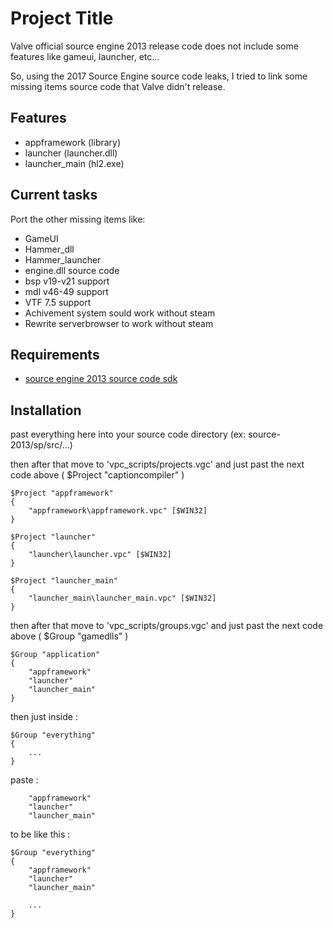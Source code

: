 
# Project Title

Valve official source engine 2013 release code does not include some features like gameui, launcher, etc...

So, using the 2017 Source Engine source code leaks, I tried to link some missing items source code that Valve didn't release.

## Features
- appframework (library)
- launcher (launcher.dll)
- launcher_main (hl2.exe)
## Current tasks
Port the other missing items like:
- GameUI
- Hammer_dll
- Hammer_launcher
- engine.dll source code
- bsp v19-v21 support
- mdl v46-49 support
- VTF 7.5 support
- Achivement system sould work without steam
- Rewrite serverbrowser to work without steam
## Requirements
- [source engine 2013 source code sdk](https://github.com/ValveSoftware/source-sdk-2013)
## Installation

past everything here into your source code directory (ex: source-2013/sp/src/...)

then after that move to 'vpc_scripts/projects.vgc' and just past the next code above ( $Project "captioncompiler" )

```
$Project "appframework"
{
	"appframework\appframework.vpc" [$WIN32]
}

$Project "launcher"
{
	"launcher\launcher.vpc" [$WIN32]
}

$Project "launcher_main"
{
	"launcher_main\launcher_main.vpc" [$WIN32]
}
```

then after that move to 'vpc_scripts/groups.vgc' and just past the next code above ( $Group "gamedlls" )

```
$Group "application"
{
	"appframework"
	"launcher"
	"launcher_main"
}
```

then just inside :

```
$Group "everything"
{
	...
}
```

paste :

```
	"appframework"
	"launcher"
	"launcher_main"
```
	
to be like this : 

```
$Group "everything"
{
	"appframework"
	"launcher"
	"launcher_main"
	
	...
}